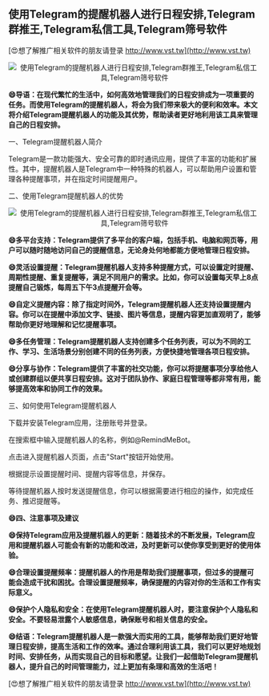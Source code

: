## **使用Telegram的提醒机器人进行日程安排,Telegram群推王,Telegram私信工具,Telegram筛号软件**

[😍想了解推广相关软件的朋友请登录 http://www.vst.tw](http://www.vst.tw)

 <center><img src="https://vst.tw/MP4/tuiguang/png/0.png" alt="使用Telegram的提醒机器人进行日程安排,Telegram群推王,Telegram私信工具,Telegram筛号软件"></center>

**😄导语：在现代繁忙的生活中，如何高效地管理我们的日程安排成为一项重要的任务。而使用Telegram的提醒机器人，将会为我们带来极大的便利和效率。本文将介绍Telegram提醒机器人的功能及其优势，帮助读者更好地利用该工具来管理自己的日程安排。**

一、Telegram提醒机器人简介

Telegram是一款功能强大、安全可靠的即时通讯应用，提供了丰富的功能和扩展性。其中，提醒机器人是Telegram中一种特殊的机器人，可以帮助用户设置和管理各种提醒事项，并在指定时间提醒用户。

二、使用Telegram提醒机器人的优势

 <center><img src="https://vst.tw/MP4/tuiguang/png/7.png" alt="使用Telegram的提醒机器人进行日程安排,Telegram群推王,Telegram私信工具,Telegram筛号软件"></center>

**😄多平台支持：Telegram提供了多平台的客户端，包括手机、电脑和网页等，用户可以随时随地访问自己的提醒信息，无论身处何地都能方便地管理日程安排。**

**😄灵活设置提醒：Telegram提醒机器人支持多种提醒方式，可以设置定时提醒、周期性提醒、重复提醒等，满足不同用户的需求。比如，你可以设置每天早上8点提醒自己锻炼，每周五下午3点提醒开会等。**

**😄自定义提醒内容：除了指定时间外，Telegram提醒机器人还支持设置提醒内容。你可以在提醒中添加文字、链接、图片等信息，提醒内容更加直观明了，能够帮助你更好地理解和记忆提醒事项。**

**😄多任务管理：Telegram提醒机器人支持创建多个任务列表，可以为不同的工作、学习、生活场景分别创建不同的任务列表，方便快捷地管理各项日程安排。**

**😄分享与协作：Telegram提供了丰富的社交功能，你可以将提醒事项分享给他人或创建群组以便共享日程安排。这对于团队协作、家庭日程管理等都非常有用，能够提高效率和协同工作的效果。**

三、如何使用Telegram提醒机器人

下载并安装Telegram应用，注册账号并登录。

在搜索框中输入提醒机器人的名称，例如@RemindMeBot。

点击进入提醒机器人页面，点击"Start"按钮开始使用。

根据提示设置提醒时间、提醒内容等信息，并保存。

等待提醒机器人按时发送提醒信息，你可以根据需要进行相应的操作，如完成任务、推迟提醒等。

**😄四、注意事项及建议**

**😄保持Telegram应用及提醒机器人的更新：随着技术的不断发展，Telegram应用和提醒机器人可能会有新的功能和改进，及时更新可以使你享受到更好的使用体验。**

**😄合理设置提醒频率：提醒机器人的作用是帮助我们提醒事项，但过多的提醒可能会造成干扰和困扰。合理设置提醒频率，确保提醒的内容对你的生活和工作有实际意义。**

**😄保护个人隐私和安全：在使用Telegram提醒机器人时，要注意保护个人隐私和安全。不要轻易泄露个人敏感信息，确保账号和相关信息的安全。**

**😄结语：Telegram提醒机器人是一款强大而实用的工具，能够帮助我们更好地管理日程安排，提高生活和工作的效率。通过合理利用该工具，我们可以更好地规划时间、安排任务，从而实现自己的目标和愿望。让我们一起借助Telegram提醒机器人，提升自己的时间管理能力，过上更加有条理和高效的生活吧！**

[😍想了解推广相关软件的朋友请登录 http://www.vst.tw](http://www.vst.tw)



